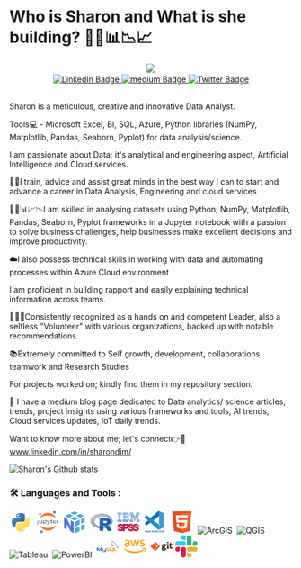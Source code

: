 # Who is Sharon and What is she building? 👩‍💻📊📉📈

<div id="header" align="center">
  <img src="https://media.giphy.com/media/fYBEN9TRdEnW0HDMJS/giphy.gif" width="100"/>
 <div id="badges">
  <a href="https://www.linkedin.com/in/sharondim/">
    <img src="https://img.shields.io/badge/LinkedIn-blue?style=for-the-badge&logo=linkedin&logoColor=white" alt="LinkedIn Badge"/>
  </a>
  <a href="https://medium.com/users/19566432/@dimsharon89">
    <img src="https://img.shields.io/badge/medium-white?logo=stackoverflow&logoColor=orange&style=for-the-badge" alt="medium Badge"/>
  </a>
  <a href="https://twitter.com/sharzzofficial">
    <img src="https://img.shields.io/badge/Twitter-blue?style=for-the-badge&logo=twitter&logoColor=white" alt="Twitter Badge"/><br />
  </a>
   <img src="https://komarev.com/ghpvc/?username=Sharzzdevise&style=flat-square&color=blue" alt=""/>
</div>
</div>

Sharon is a meticulous, creative and innovative Data Analyst. 

Tools💻 - Microsoft Excel, BI, SQL, Azure, Python libraries (NumPy, Matplotlib, Pandas, Seaborn, Pyplot) for data analysis/science. 

I am passionate about Data; it's analytical and engineering aspect, Artificial Intelligence and Cloud services.  

👩‍🏫I train, advice and assist great minds in the best way I can to start and advance a career in Data Analysis, Engineering and cloud services

👩‍💻📊📈📉I am skilled in analysing datasets using Python, NumPy, Matplotlib, Pandas, Seaborn, Pyplot frameworks in a Jupyter notebook with a passion to solve business challenges, help businesses make excellent decisions and improve productivity.

☁️I also possess technical skills in working with data and automating processes within Azure Cloud environment

I am proficient in building rapport and easily explaining technical information across teams. 

💁‍♀️💝Consistently recognized as a hands on and competent Leader, also a selfless "Volunteer"  with various organizations, backed up with notable recommendations.

📚Extremely committed to Self growth, development, collaborations, teamwork and Research Studies 

For projects worked on; kindly find them in my repository section. 

📰 I have a medium blog page dedicated to Data analytics/ science articles, trends, project insights using various frameworks and tools, AI trends, Cloud services updates, IoT daily trends.

Want to know more about me; let's connect👉🤝 www.linkedin.com/in/sharondim/

![Sharon's Github stats](https://github-readme-stats.vercel.app/api?username=Sharzzdevise&theme=highcontrast&show_icons=true&count_private=true)

### :hammer_and_wrench: Languages and Tools :
<div>
  <img src="https://github.com/devicons/devicon/blob/master/icons/python/python-original.svg" title="Python" alt="Python" width="40" height="40"/>&nbsp;
  <img src="https://github.com/devicons/devicon/blob/master/icons/jupyter/jupyter-original-wordmark.svg" title="Jupyter" alt="Jupyter" width="40" height="40"/>&nbsp;
  <img src="https://github.com/devicons/devicon/blob/master/icons/numpy/numpy-original.svg" title="Numpy" alt="Numpy" width="40" height="40"/>&nbsp;
  <img src="https://github.com/devicons/devicon/blob/master/icons/r/r-original.svg" title="R" alt="R" width="40" height="40"/>&nbsp;
  <img src="https://github.com/devicons/devicon/blob/master/icons/spss/spss-original.svg" title="SPSS" alt="SPSS" width="40" height="40"/>&nbsp;
  <img src="https://github.com/devicons/devicon/blob/master/icons/vscode/vscode-original-wordmark.svg"  title="VSCode" alt="VSCode" width="40" height="40"/>&nbsp;
  <img src="https://github.com/devicons/devicon/blob/master/icons/html5/html5-original.svg" title="HTML" alt="HTML" width="40" height="40"/>&nbsp;
  <img src="https://upload.wikimedia.org/wikipedia/commons/thumb/d/df/ArcGIS_logo.png/800px-ArcGIS_logo.png" title="ArcGIS" alt="ArcGIS" width="40" height="40"/>&nbsp;
  <img src="https://upload.wikimedia.org/wikipedia/commons/thumb/9/91/QGIS_logo_new.svg/1200px-QGIS_logo_new.svg.png" title="QGIS" alt="QGIS" width="40" height="40"/>&nbsp;
  <img src="https://www.spkaa.com/wp-content/uploads/2022/04/Tableau-Logo-1.png" title="Tableau" alt="Tableau" width="40" height="40"/>&nbsp;
  <img src="https://aptude.com/wp-content/uploads/2021/11/powerbi_logo-1.png" title="PowerBI" alt="PowerBI" width="60" height="40"/>&nbsp;
  <img src="https://github.com/devicons/devicon/blob/master/icons/mysql/mysql-original-wordmark.svg" title="MySQL"  alt="MySQL" width="40" height="40"/>&nbsp;
  <img src="https://github.com/devicons/devicon/blob/master/icons/amazonwebservices/amazonwebservices-plain-wordmark.svg" title="AWS" alt="AWS" width="40" height="40"/>&nbsp;
  <img src="https://github.com/devicons/devicon/blob/master/icons/git/git-original-wordmark.svg" title="Git" **alt="Git" width="40" height="40"/>
  <img src="https://github.com/devicons/devicon/blob/master/icons/slack/slack-original.svg" title="Slack" **alt="Slack" width="40" height="40"/>
</div>
